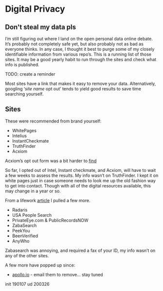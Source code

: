 Digital Privacy 
=======

Don't steal my data pls
---------

I’m still figuring out where I land on the open personal data online debate. It’s probably not completely safe yet, but also probably not as bad as everyone thinks. In any case, I thought it best to purge some of my closely identifiable information from various repo’s. This is a running list of those sites. It may be a good yearly habit to run through the sites and check what info is published. 

TODO: create a reminder


Most sites have a link that makes it easy to remove your data. Alternatively, googling ‘_site name_ opt out’ tends to yield good results to save time searching yourself. 


Sites
---------

These were recommended from brand yourself:

* WhitePages
* Intelius
* InstantCheckmate
* TruthFinder
* Acxiom

Acxiom’s opt out form was a bit harder to [find](https://isapps.acxiom.com/optout/optout.aspx) 

So far, I opted out of Intel, Instant checkmate, and Acxiom, will have to wait a few weeks to assess the results. My info wasn’t on TruthFinder. I kept it on white pages just in case someone needs to look me up the old fashion way to get into contact. Though with all of the digital resources available, this may change in a year or so. 

From a lifework [article](https://www.lifewire.com/remove-personal-information-from-internet-3482691) I pulled a few more. 

* Radaris
* USA People Search
* PrivateEye.com & PublicRecordsNOW
* ZabaSearch
* PeekYou
* BeenVerified
* AnyWho

Zabasearch was annoying, and required a fax of your ID, my info wasn’t on any of the other sites. 

A few more have popped up since:

* [apollo.io](https://www.apollo.io/privacy/) - email them to remove... stay tuned


init 190107
ud   200326




&nbsp;

|||
|-|-|
